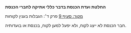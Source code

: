 **החלטת ועדת הכנסת בדבר כללי אתיקה לחברי הכנסת**

[מקור: סעיף 9](https://he.wikisource.org/wiki/כללי_אתיקה_לחברי_הכנסת#סעיף_9)
פרק ד׳: הגבלות בענין לקוחות

חבר הכנסת לא ייצג לקוח, ולא יפעל למען לקוח, בכנסת או בועדותיה.